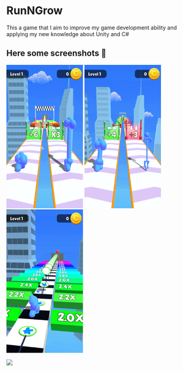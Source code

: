 # RunNGrow
This a game that I aim to improve my game development ability and applying my new knowledge about Unity and C#

## Here some screenshots 📱
<img src="Images/1.webp" width="200" height="375">  <img src="Images/2.webp" width="200" height="375">    <img src="Images/3.webp" width="200" height="375">

<a href="https://play.google.com/store/apps/details?id=com.atlamgames.stickyblob">
<img src="Dozer/Dozer/Images/PlayStoreLink.webp" width="150"></a>
